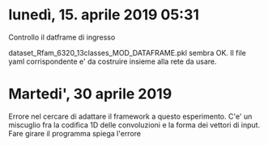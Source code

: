 
# lunedì, 15. aprile 2019 05:31 

Controllo il datframe di ingresso 

dataset_Rfam_6320_13classes_MOD_DATAFRAME.pkl sembra OK.  Il file yaml corrispondente e' da costruire insieme alla rete da usare.

# Martedi', 30 aprile 2019
Errore nel cercare di adattare il framework a questo esperimento. C'e' un miscuglio fra la codifica 1D delle convoluzioni e la forma dei vettori di input. Fare girare il programma spiega l'errore

